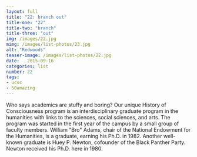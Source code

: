 ```yaml
---
layout: full
title: "22: branch out"
title-one: "22"
title-two: "branch"
title-three: "out"
img: /images/22.jpg
mimg: /images/list-photos/23.jpg
alt: "Redwoods"
teaser-image: /images/list-photos/22.jpg
date:   2015-09-16
categories: list
number: 22
tags:
- ucsc
- 50amazing
---
```

Who says academics are stuffy and boring? Our unique History of Consciousness program is an interdisciplinary graduate program in the humanities with links to the sciences, social sciences, and arts. The program was started in the first year of the campus by a small group of faculty members. William "Bro" Adams, chair of the National Endowment for the Humanities, is a graduate, earning his Ph.D. in 1982. Another well-known graduate is Huey P. Newton, cofounder of the Black Panther Party. Newton received his Ph.D. here in 1980.